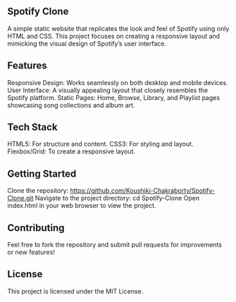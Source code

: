 ## Spotify Clone
  A simple static website that replicates the look and feel of Spotify using only HTML and CSS. 
  This project focuses on creating a responsive layout and mimicking the visual design of Spotify’s user interface.

## Features
  Responsive Design: Works seamlessly on both desktop and mobile devices.
  User Interface: A visually appealing layout that closely resembles the Spotify platform.
  Static Pages: Home, Browse, Library, and Playlist pages showcasing song collections and album art.

## Tech Stack
  HTML5: For structure and content. 
  CSS3: For styling and layout.
  Flexbox/Grid: To create a responsive layout.

## Getting Started
  Clone the repository: https://github.com/Koushiki-Chakraborty/Spotify-Clone.git
  Navigate to the project directory: cd Spotify-Clone
  Open index.html in your web browser to view the project.

## Contributing
  Feel free to fork the repository and submit pull requests for improvements or new features!

## License
  This project is licensed under the MIT License.
